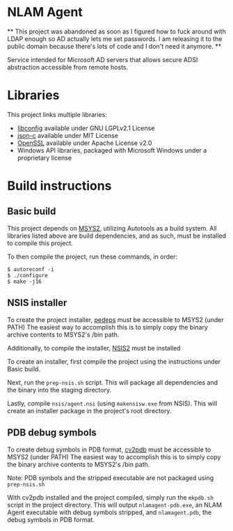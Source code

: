 # NLAM Agent
** This project was abandoned as soon as I figured how to fuck around with LDAP enough so AD actually lets me set passwords. I am releasing it to the public domain because there's lots of code and I don't need it anymore. **

Service intended for Microsoft AD servers that allows secure ADSI abstraction accessible from remote hosts.

# Libraries

This project links multiple libraries:

- [libconfig](https://github.com/hyperrealm/libconfig) available under GNU LGPLv2.1 License
- [json-c](https://github.com/json-c/json-c) available under MIT License
- [OpenSSL](https://www.openssl.org/) available under Apache License v2.0
- Windows API libraries, packaged with Microsoft Windows under a proprietary license

# Build instructions

## Basic build

This project depends on [MSYS2](https://www.msys2.org/), utilizing Autotools as a build system.
All libraries listed above are build dependencies, and as such, must be installed to compile this project.

To then compile the project, run these commands, in order:

```
$ autoreconf -i
$ ./configure
$ make -j16
```

## NSIS installer

To create the project installer, [pedeps](https://github.com/brechtsanders/pedeps) must be accessible to MSYS2 (under PATH)
The easiest way to accomplish this is to simply copy the binary archive contents to MSYS2's /bin path.

Additionally, to compile the installer, [NSIS2](https://nsis.sourceforge.io/Download) must be installed


To create an installer, first compile the project using the instructions under Basic build.

Next, run the `prep-nsis.sh` script. This will package all dependencies and the binary into the staging directory.

Lastly, compile `nsis/agent.nsi` (using `makensisw.exe` from NSIS). This will create an installer package in the project's root directory.

## PDB debug symbols

To create debug symbols in PDB format, [cv2pdb](https://github.com/rainers/cv2pdb) must be accessible to MSYS2 (under PATH)
The easiest way to accomplish this is to simply copy the binary archive contents to MSYS2's /bin path.

Note: PDB symbols and the stripped executable are not packaged using `prep-nsis.sh`

With cv2pdb installed and the project compiled, simply run the `mkpdb.sh` script in the project directory. This will output
`nlamagent-pdb.exe`, an NLAM Agent executable with debug symbols stripped, and `nlamagent.pdb`, the debug symbols in PDB format.
